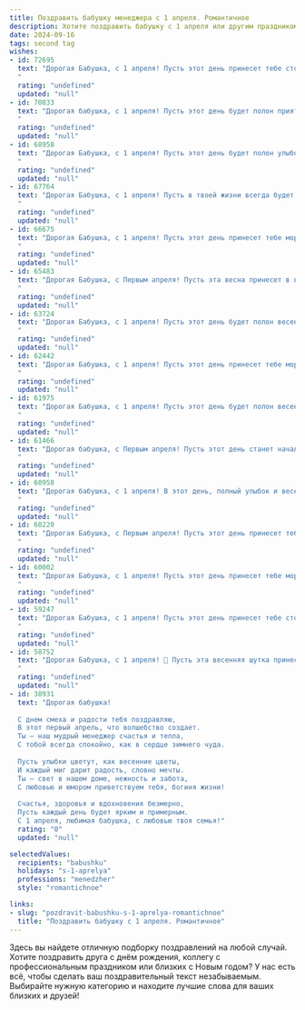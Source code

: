 ```yaml
---
title: Поздравить бабушку менеджера с 1 апреля. Романтичное
description: Хотите поздравить бабушку с 1 апреля или другим праздником? Наш ИИ создаст незабываемое поздравление, а вы обязательно выделитесь среди других.  
date: 2024-09-16
tags: second tag
wishes:
- id: 72695
  text: "Дорогая Бабушка, с 1 апреля! Пусть этот день принесет тебе столько же радости и тепла, сколько ты даришь своим близким. Ты -  настоящий менеджер своей жизни,  искренне любящая и заботливая,  и это самое ценное, что есть в тебе. Желаю тебе  ярких красок,  нежной весны  и  безграничного счастья!
  "
  rating: "undefined"
  updated: "null"
- id: 70833
  text: "Дорогая бабушка, с 1 апреля! Пусть этот день будет полон приятных неожиданностей, как весенний сад, расцветающий яркими красками. Желаю тебе исполнения всех желаний, чтобы твоя жизнь была такой же светлой и радостной, как твоя  душа,  и такой же  организованной, как  твое  менеджерское  мастерство.
  "
  rating: "undefined"
  updated: "null"
- id: 68958
  text: "Дорогая Бабушка, с 1 апреля! Пусть этот день будет полон улыбок, теплых слов и нежных объятий. Хочу пожелать тебе, чтобы ты всегда оставалась такой же милой, мудрой и яркой, как весенний цветок. Пусть твоя душа всегда сияет, как первый лучик солнца, а твои руки остаются такими же умелыми и заботливыми. Счастья тебе и исполнения всех желаний!
  "
  rating: "undefined"
  updated: "null"
- id: 67764
  text: "Дорогая Бабушка, с 1 апреля! Пусть в твоей жизни всегда будет место для радости, любви и, конечно же, для маленьких, милых  \"шуточек судьбы\", которые делают дни ярче и запоминаются надолго! Как талантливый менеджер своей жизни, ты всегда умела создавать вокруг себя атмосферу тепла и уюта. Пусть этот день станет для тебя началом новых, прекрасных начинаний, полных вдохновения и счастья!
  "
  rating: "undefined"
  updated: "null"
- id: 66675
  text: "Дорогая Бабушка, с 1 апреля! Пусть этот день принесет тебе море улыбок, как весеннее солнце.  Ты, как опытный менеджер,  управляешь своей жизнью с такой грацией и мудростью, что  завидуют даже самые хитрые бизнесмены.  Будь счастлива, любима и окружена  теплотой  в этот чудесный день!
  "
  rating: "undefined"
  updated: "null"
- id: 65483
  text: "Дорогая Бабушка, с Первым апреля! Пусть эта весна принесет в вашу жизнь столько же тепла и радости, сколько вы дарите нам своей заботой и любовью.  Пусть ваша работа менеджера приносит вам удовлетворение, а каждый день будет наполнен яркими моментами.  Будьте всегда счастливы и любимы!
  "
  rating: "undefined"
  updated: "null"
- id: 63724
  text: "Дорогая Бабушка, с 1 апреля! Пусть этот день будет полон весеннего тепла, а улыбки будут сиять ярче весеннего солнца.  Желаю тебе, чтобы твоя работа менеджера приносила не только радость и успех, но и вдохновение для новых свершений.  Будь счастлива, любима и всегда молода душой!
  "
  rating: "undefined"
  updated: "null"
- id: 62442
  text: "Дорогая Бабушка, с 1 апреля! Пусть этот день принесет тебе море улыбок, как весенние цветы, и вдохновляющие идеи, как новые проекты в твоей любимой профессии менеджера.  Ты – настоящий пример вдохновения,  и  твоя  доброта  и  мудрость  всегда будут  освещать  путь к  успеху.
  "
  rating: "undefined"
  updated: "null"
- id: 61975
  text: "Дорогая Бабушка, с 1 апреля! Пусть этот день будет полон весеннего тепла и душевного равновесия, как Ваш талант менеджера всегда находил решения, полные гармонии и понимания. Спасибо Вам за все!
  "
  rating: "undefined"
  updated: "null"
- id: 61466
  text: "Дорогая бабушка, с Первым апреля! Пусть этот день станет началом новой главы в твоей жизни, полной радости, любви и новых возможностей. Ты — прекрасный менеджер своей судьбы, и я желаю тебе, чтобы все твои проекты,  большие и маленькие,  приносили тебе  успех и удовлетворение.  Я тебя очень люблю! 😊
  "
  rating: "undefined"
  updated: "null"
- id: 60958
  text: "Дорогая бабушка, с 1 апреля! В этот день, полный улыбок и весеннего настроения, позвольте мне признаться, что вы - не просто замечательный менеджер, но и самый очаровательный, заботливый и любящий человек, которого я знаю. Ваше тепло и доброта - настоящие сокровища, которые делают каждый день светлее. Пусть эта весна принесет вам море радости и исполнения самых заветных желаний!
  "
  rating: "undefined"
  updated: "null"
- id: 60220
  text: "Дорогая Бабушка, с Первым апреля! Пусть этот день принесет тебе море улыбок, а  твоя работа менеджера будет легкой и приятной.  Желаю тебе  здоровья, любви и весеннего вдохновения! 🎉
  "
  rating: "undefined"
  updated: "null"
- id: 60002
  text: "Дорогая Бабушка, с 1 апреля! Пусть этот день принесет тебе море улыбок, как весеннее солнышко, и  нежных чувств, как первые цветы после зимы.  Ты –  менеджер по жизни, и управляешь ею мастерски, создавая вокруг себя атмосферу тепла и любви.  Желаю тебе много  приятных сюрпризов и  радостных мгновений!
  "
  rating: "undefined"
  updated: "null"
- id: 59247
  text: "Дорогая Бабушка, с 1 апреля! Пусть этот день принесет тебе столько же весенней радости и тепла, сколько ты даришь всем своим близким. Пусть твоя душа, как прекрасный весенний сад, расцветает каждый день, а твоя жизнь будет наполнена нежной заботой, искренней любовью и  светлым счастьем!
  "
  rating: "undefined"
  updated: "null"
- id: 58752
  text: "Дорогая Бабушка, с 1 апреля! 💐 Пусть эта весенняя шутка принесет в твою жизнь только радость и хорошее настроение, как твоя работа менеджера приносит радость и комфорт другим. 💕
  "
  rating: "undefined"
  updated: "null"
- id: 38931
  text: "Дорогая бабушка!
  
  С днем смеха и радости тебя поздравляю,
  В этот первый апрель, что волшебство создает.
  Ты — наш мудрый менеджер счастья и тепла,
  С тобой всегда спокойно, как в сердце зимнего чуда.
  
  Пусть улыбки цветут, как весенние цветы,
  И каждый миг дарит радость, словно мечты.
  Ты — свет в нашем доме, нежность и забота,
  С любовью и юмором приветствуем тебя, богиня жизни!
  
  Счастья, здоровья и вдохновения безмерно,
  Пусть каждый день будет ярким и примерным.
  С 1 апреля, любимая бабушка, с любовью твоя семья!"
  rating: "0"
  updated: "null"

selectedValues:
  recipients: "babushku"
  holidays: "s-1-aprelya"
  professions: "menedzher"
  style: "romantichnoe"

links:
- slug: "pozdravit-babushku-s-1-aprelya-romantichnoe"
  title: "Поздравить бабушку с 1 апреля. Романтичное"
---
```


Здесь вы найдете отличную подборку поздравлений на любой случай. 
Хотите поздравить друга с днём рождения, коллегу с профессиональным праздником или близких с Новым годом? У нас есть всё, чтобы сделать ваш поздравительный текст незабываемым. Выбирайте нужную категорию и находите лучшие слова для ваших близких и друзей!
